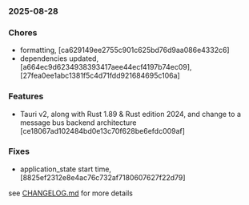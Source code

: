 ### 2025-08-28

### Chores
+ formatting, [ca629149ee2755c901c625bd76d9aa086e4332c6]
+ dependencies updated, [a664ec9d6234938393417aee44ecf4197b74ec09], [27fea0ee1abc1381f5c4d71fdd921684695c106a]

### Features
+ Tauri v2, along with Rust 1.89 & Rust edition 2024, and change to a message bus backend architecture [ce18067ad102484bd0e13c70f628be6efdc009af]

### Fixes
+ application_state start time, [8825ef2312e8e4ac76c732af7180607627f22d79]

see <a href='https://github.com/mrjackwills/obliqoro/blob/main/CHANGELOG.md'>CHANGELOG.md</a> for more details
